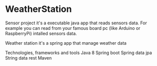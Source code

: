 # WeatherStation

Sensor project it's a executable java app that reads sensors data.
For example you can read from your famous board pc (like Arduino or RaspberryPi) intalled sensors data.

Weather station it's a spring app that manage weather data

Technologies, frameworks and tools 
Java 8
Spring boot
Spring data jpa
String data rest
Maven
